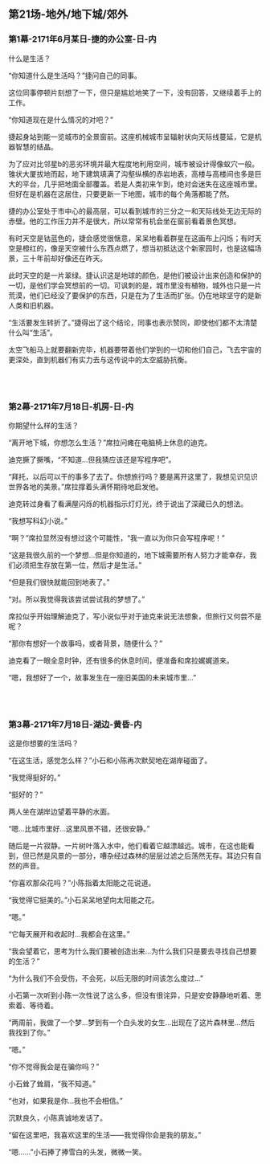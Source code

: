 ## 第21场-地外/地下城/郊外

### 第1幕-2171年6月某日-捷的办公室-日-内

什么是生活？

“你知道什么是生活吗？”捷问自己的同事。

这位同事停顿片刻想了一下，但只是尴尬地笑了一下，没有回答，又继续着手上的工作。

“你知道现在是什么情况的对吧？”

捷起身站到能一览城市的全景窗前。这座机械城市呈辐射状向天际线蔓延，它是机器智慧的结晶。

为了应对比邻星b的恶劣环境并最大程度地利用空间，城市被设计得像蚁穴一般。锥状大厦拔地而起，地下建筑填满了沟壑纵横的赤岩地表，高楼与高楼间也多是巨大的平台，几乎把地面全部覆盖。若是人类初来乍到，绝对会迷失在这座城市里。但好在是机器在这居住，只要更新一下地图，城市的每个角落都能了然。

捷的办公室处于市中心的最高层，可以看到城市的三分之一和天际线处无边无际的赤壁。他的工作压力并不是很大，所以常常有机会坐在窗前看着景色冥想。

有时天空是钴蓝色的，捷会感觉很惬意，呆呆地看着群星在这画布上闪烁；有时天空是橙红的，像是天空被什么东西点燃了，想当初抵达这个新家园时，也是这幅场景，三十年前却好像还在昨天。

此时天空的是一片翠绿。捷认识这是地球的颜色，是他们被设计出来创造和保护的一切，是他们学会冥想前的一切。可讽刺的是，城市里没有植物，城外也只是一片荒漠，他们已经没了要保护的东西，只是在为了生活而扩张。仍在地球坚守的是新人类和旧机器。

“生活要发生转折了。”捷得出了这个结论，同事也表示赞同，即使他们都不太清楚什么叫“生活”。

太空飞船马上就要翻新完毕，机器要带着他们学到的一切和他们自己，飞去宇宙的更深处，直到机器们有实力去与这传说中的太空威胁抗衡。

<br><br>

### 第2幕-2171年7月18日-机房-日-内

你期望什么样的生活？

“离开地下城，你想怎么生活？”席拉问瘫在电脑椅上休息的迪克。

迪克撅了撅嘴，“不知道…但我猜应该还是写程序吧”。

“拜托，以后可以干的事多了去了。你想旅行吗？要是离开这里了，我想见识见识世界各地的美景。”席拉撑着头满怀期待地启发他。

迪克转过身看了看满屋闪烁的机器指示灯灯光，终于说出了深藏已久的想法。

“我想写科幻小说。”

“啊？”席拉显然没有想过这个可能性，“我一直以为你只会写程序呢！”

“这是我很久前的一个梦想…但是你知道的，地下城需要所有人努力才能幸存，我们必须把生存放在第一位，然后才是生活。”

“但是我们很快就能回到地表了。”

“对。所以我觉得我该尝试尝试我的梦想了。”

席拉似乎开始理解迪克了，写小说似乎对于迪克来说无法想象，但旅行又何尝不是呢？

“那你有想好一个故事吗，或者背景，随便什么？”

迪克看了一眼全息时钟，还有很多的休息时间，便准备和席拉娓娓道来。

“嗯，我想好了一个，故事发生在一座旧美国的未来城市里…”

<br><br>

### 第3幕-2171年7月18日-湖边-黄昏-内

这是你想要的生活吗？

“在这生活，感觉怎么样？”小石和小陈再次默契地在湖岸碰面了。

“我觉得挺好的。”

“挺好的？”

两人坐在湖岸边望着平静的水面。

“嗯…比城市里好…这里风景不错，还很安静。”

随后是一片寂静。一片树叶落入水中，他们看着它越漂越远。城市，在这也能看到，但已然是风景的一部分，嘈杂经过森林的层层过滤之后荡然无存。耳边只有自然的声音。

“你喜欢那朵花吗？”小陈指着太阳能之花说道。

“我觉得它挺美的。”小石呆呆地望向太阳能之花。

“嗯。”

“它每天展开和收起时…我都会在这里。”

“我会望着它，思考为什么我们要被创造出来…为什么我们只是要去寻找自己想要的生活？”

“为什么我们不会受伤，不会死，以后无限的时间该怎么度过…”

小石第一次听到小陈一次性说了这么多，但没有很诧异，只是安安静静地听着、思索着、等待着。

“两周前，我做了一个梦…梦到有一个白头发的女生…出现在了这片森林里…然后我找到了你。”

“嗯。”

“你不觉得我会是在骗你吗？”

小石耸了耸肩，“我不知道。”

“也对，如果我是你…我也不会相信。”

沉默良久，小陈真诚地发话了。

“留在这里吧，我喜欢这里的生活——我觉得你会是我的朋友。”

“嗯……”小石捧了捧雪白的头发，微微一笑。
